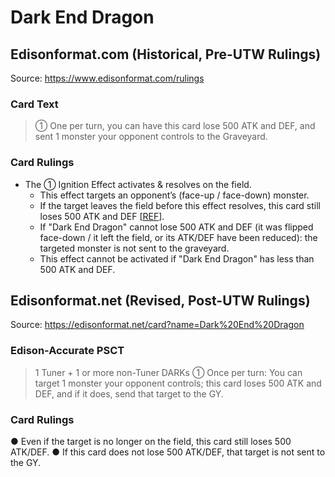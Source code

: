 # Dark End Dragon

## Edisonformat.com (Historical, Pre-UTW Rulings)

Source: https://www.edisonformat.com/rulings

### Card Text

> ① One per turn, you can have this card lose 500 ATK and DEF, and sent 1 monster your opponent controls to the Graveyard.

### Card Rulings

*   The ① Ignition Effect activates & resolves on the field.
    *   This effect targets an opponent’s (face-up / face-down) monster.
    *   If the target leaves the field before this effect resolves, this card still loses 500 ATK and DEF \[[REF](https://ms.yugipedia.com//a/af/Card_Rulings_-_Raging_Battle_v1.2.pdf)\].
    *   If "Dark End Dragon" cannot lose 500 ATK and DEF (it was flipped face-down / it left the field, or its ATK/DEF have been reduced): the targeted monster is not sent to the graveyard.
    *   This effect cannot be activated if "Dark End Dragon" has less than 500 ATK and DEF.

## Edisonformat.net (Revised, Post-UTW Rulings)

Source: https://edisonformat.net/card?name=Dark%20End%20Dragon

### Edison-Accurate PSCT

> 1 Tuner + 1 or more non-Tuner DARKs
> ① Once per turn:
> You can target 1 monster your opponent controls; this card loses 500 ATK and DEF, and if it does, send that target to the GY.

### Card Rulings

● Even if the target is no longer on the field, this card still loses 500 ATK/DEF.
● If this card does not lose 500 ATK/DEF, that target is not sent to the GY.
            